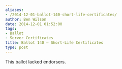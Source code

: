 ```yaml
---
aliases:
- /2014-12-01-ballot-140-short-life-certificates/
author: Ben Wilson
date: 2014-12-01 01:52:00
tags:
- Ballot
- Server Certificates
title: Ballot 140 – Short-Life Certificates
type: post
---
```


This ballot lacked endorsers.